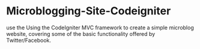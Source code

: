 # Microblogging-Site-Codeigniter
use the Using the CodeIgniter MVC framework to create a simple microblog website, covering some of the basic functionality offered by Twitter/Facebook.
